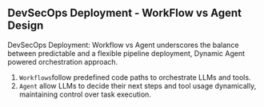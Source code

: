 ## DevSecOps Deployment - WorkFlow vs Agent Design

DevSecOps Deployment: Workflow vs Agent underscores the balance between predictable and a flexible pipeline deployment, Dynamic Agent powered orchestration approach.

1. `Workflows`follow predefined code paths to orchestrate LLMs and tools.
2. `Agent` allow LLMs to decide their next steps and tool usage dynamically, maintaining control over task execution.

